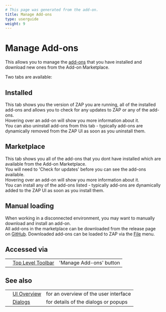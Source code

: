 ```yaml
---
# This page was generated from the add-on.
title: Manage Add-ons
type: userguide
weight: 9
---
```


# Manage Add-ons

This allows you to manage the [add-ons](/docs/desktop/start/features/addons/)
that you have installed and download new ones from the Add-on Marketplace.

Two tabs are available:

## Installed

This tab shows you the version of ZAP you are running, all of the installed add-ons and allows you to check for any updates to ZAP or any of the add-ons.  
Hovering over an add-on will show you more information about it.   
You can also uninstall add-ons from this tab - typically add-ons are dynamically removed from the ZAP UI as soon as you uninstall them.

## Marketplace

This tab shows you all of the add-ons that you dont have installed which are available from the Add-on Marketplace.  
You will need to 'Check for updates' before you can see the add-ons available.  
Hovering over an add-on will show you more information about it.   
You can install any of the add-ons listed - typically add-ons are dynamically added to the ZAP UI as soon as you install them.

## Manual loading

When working in a disconnected environment, you may want to manually download and install an add-on.   
All add-ons in the marketplace can be downloaded from the release page on [GitHub](https://github.com/zaproxy/zap-extensions/releases). Downloaded add-ons can be loaded to ZAP via the [File](/docs/desktop/ui/tlmenu/file/) menu.

## Accessed via

|   |                                                  |                         |
|---|--------------------------------------------------|-------------------------|
|   | [Top Level Toolbar](/docs/desktop/ui/tltoolbar/) | 'Manage Add-ons' button |

## See also

|   |                                      |                                       |
|---|--------------------------------------|---------------------------------------|
|   | [UI Overview](/docs/desktop/ui/)     | for an overview of the user interface |
|   | [Dialogs](/docs/desktop/ui/dialogs/) | for details of the dialogs or popups  |
